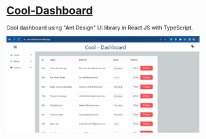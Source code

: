 # <a href="https://cool-dashboard.netlify.app/">Cool-Dashboard</a>
Cool dashboard using "Ant Design" UI library in React JS with TypeScript.

![Project Image](https://github.com/HadiRaza04/cool-dashboard/blob/master/Screenshot%202023-09-13%20010330.png?raw=true)

